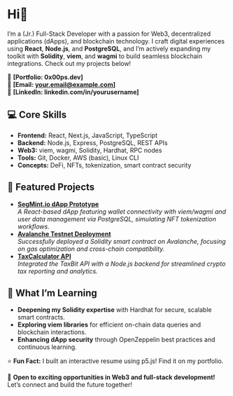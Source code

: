 # Hi👋

I’m a (Jr.) Full-Stack Developer with a passion for Web3, decentralized applications (dApps), and blockchain technology. I craft digital experiences using **React**, **Node.js**, and **PostgreSQL**, and I’m actively expanding my toolkit with **Solidity**, **viem**, and **wagmi** to build seamless blockchain integrations. Check out my projects below!

🔗 **[Portfolio: 0x00ps.dev]**  
📧 **[Email: your.email@example.com]**  
💼 **[LinkedIn: linkedin.com/in/yourusername]**

## 💻 Core Skills

- **Frontend:** React, Next.js, JavaScript, TypeScript
- **Backend:** Node.js, Express, PostgreSQL, REST APIs
- **Web3:** viem, wagmi, Solidity, Hardhat, RPC nodes
- **Tools:** Git, Docker, AWS (basic), Linux CLI
- **Concepts:** DeFi, NFTs, tokenization, smart contract security

## 📌 Featured Projects

- **[SegMint.io dApp Prototype](https://github.com/yourusername/segmint-io)**  
  *A React-based dApp featuring wallet connectivity with viem/wagmi and user data management via PostgreSQL, simulating NFT tokenization workflows.*
- **[Avalanche Testnet Deployment](https://github.com/yourusername/avalanche-testnet)**  
  *Successfully deployed a Solidity smart contract on Avalanche, focusing on gas optimization and cross-chain compatibility.*
- **[TaxCalculator API](https://github.com/yourusername/taxbit-api)**  
  *Integrated the TaxBit API with a Node.js backend for streamlined crypto tax reporting and analytics.*

## 🚀 What I’m Learning

- **Deepening my Solidity expertise** with Hardhat for secure, scalable smart contracts.
- **Exploring viem libraries** for efficient on-chain data queries and blockchain interactions.
- **Enhancing dApp security** through OpenZeppelin best practices and continuous learning.

⭐️ **Fun Fact:** I built an interactive resume using p5.js! Find it on my portfolio.

📢 **Open to exciting opportunities in Web3 and full-stack development!**  
Let’s connect and build the future together!
